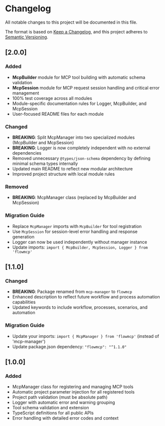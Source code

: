 # Changelog

All notable changes to this project will be documented in this file.

The format is based on [Keep a Changelog](https://keepachangelog.com/en/1.0.0/),
and this project adheres to [Semantic Versioning](https://semver.org/spec/v2.0.0.html).

## [2.0.0]

### Added
- **McpBuilder** module for MCP tool building with automatic schema validation
- **McpSession** module for MCP request session handling and critical error management
- 100% test coverage across all modules
- Module-specific documentation rules for Logger, McpBuilder, and McpSession
- User-focused README files for each module

### Changed
- **BREAKING**: Split McpManager into two specialized modules (McpBuilder and McpSession)
- **BREAKING**: Logger is now completely independent with no external dependencies
- Removed unnecessary `@types/json-schema` dependency by defining minimal schema types internally
- Updated main README to reflect new modular architecture
- Improved project structure with local module rules

### Removed
- **BREAKING**: McpManager class (replaced by McpBuilder and McpSession)

### Migration Guide
- Replace `McpManager` imports with `McpBuilder` for tool registration
- Use `McpSession` for session-level error handling and response generation
- Logger can now be used independently without manager instance
- Update imports: `import { McpBuilder, McpSession, Logger } from 'flowmcp'`

## [1.1.0]

### Changed
- **BREAKING**: Package renamed from `mcp-manager` to `flowmcp`
- Enhanced description to reflect future workflow and process automation capabilities
- Updated keywords to include workflow, processes, scenarios, and automation

### Migration Guide
- Update your imports: `import { McpManager } from 'flowmcp'` (instead of 'mcp-manager')
- Update package.json dependency: `"flowmcp": "^1.1.0"`

## [1.0.0]

### Added
- McpManager class for registering and managing MCP tools
- Automatic project parameter injection for all registered tools
- Project path validation (must be absolute path)
- Logger with automatic error and warning grouping
- Tool schema validation and extension
- TypeScript definitions for all public APIs
- Error handling with detailed error codes and context 
